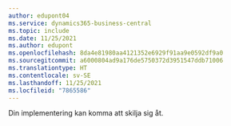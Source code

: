 ```yaml
---
author: edupont04
ms.service: dynamics365-business-central
ms.topic: include
ms.date: 11/25/2021
ms.author: edupont
ms.openlocfilehash: 8da4e81980aa4121352e6929f91aa9e0592df9a0
ms.sourcegitcommit: a6000804ad9a176de5750372d3951547ddb71006
ms.translationtype: HT
ms.contentlocale: sv-SE
ms.lasthandoff: 11/25/2021
ms.locfileid: "7865586"
---
```

Din implementering kan komma att skilja sig åt.  
